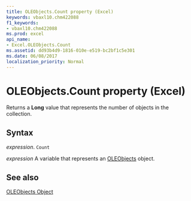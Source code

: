 ```yaml
---
title: OLEObjects.Count property (Excel)
keywords: vbaxl10.chm422088
f1_keywords:
- vbaxl10.chm422088
ms.prod: excel
api_name:
- Excel.OLEObjects.Count
ms.assetid: dd93b4d9-1816-010e-e519-bc2bf1c5e301
ms.date: 06/08/2017
localization_priority: Normal
---
```



# OLEObjects.Count property (Excel)

Returns a  **Long** value that represents the number of objects in the collection.


## Syntax

_expression_. `Count`

_expression_ A variable that represents an [OLEObjects](Excel.OLEObjects.md) object.


## See also


[OLEObjects Object](Excel.OLEObjects.md)

